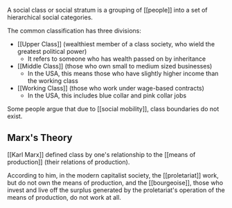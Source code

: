 A social class or social stratum is a grouping of [[people]] into a set of hierarchical social categories.

The common classification has three divisions:
- [[Upper Class]] (wealthiest member of a class society, who wield the greatest political power)
	- It refers to someone who has wealth passed on by inheritance
- [[Middle Class]] (those who own small to medium sized businesses)
	- In the USA, this means those who have slightly higher income than the working class
- [[Working Class]] (those who work under wage-based contracts)
	- In the USA, this includes blue collar and pink collar jobs

Some people argue that due to [[social mobility]], class boundaries do not exist.
## Marx's Theory
[[Karl Marx]] defined class by one's relationship to the [[means of production]] (their relations of production).

According to him, in the modern capitalist society, the [[proletariat]] work, but do not own the means of production, and the [[bourgeoise]], those who invest and live off the surplus generated by the proletariat's operation of the means of production, do not work at all.
